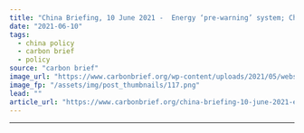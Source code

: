 ```yaml
---
title: "China Briefing, 10 June 2021 -  Energy ‘pre-warning’ system; Chinese banks ‘fund’ deforestation; Coal price cap"
date: "2021-06-10"
tags: 
  - china policy
  - carbon brief
  - policy
source: "carbon brief"
image_url: "https://www.carbonbrief.org/wp-content/uploads/2021/05/website-masthead-new-583x372.png"
image_fp: "/assets/img/post_thumbnails/117.png"
lead: ""
article_url: "https://www.carbonbrief.org/china-briefing-10-june-2021-energy-pre-warning-system-chinese-banks-fund-deforestation-coal-price-cap"
---
```


---
